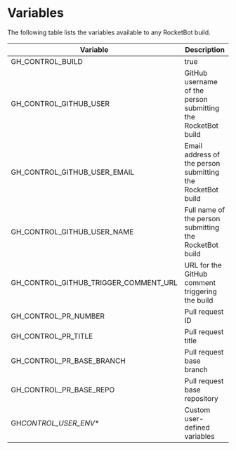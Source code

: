 # Variables

The following table lists the variables available to any RocketBot build.

| Variable                              | Description                                                  |
| ------------------------------------- | ------------------------------------------------------------ |
| GH_CONTROL_BUILD                      | true                                                         |
| GH_CONTROL_GITHUB_USER                | GitHub username of the person submitting the RocketBot build |
| GH_CONTROL_GITHUB_USER_EMAIL          | Email address of the person submitting the RocketBot build   |
| GH_CONTROL_GITHUB_USER_NAME           | Full name of the person submitting the RocketBot build       |
| GH_CONTROL_GITHUB_TRIGGER_COMMENT_URL | URL for the GitHub comment triggering the build              |
| GH_CONTROL_PR_NUMBER                  | Pull request ID                                              |
| GH_CONTROL_PR_TITLE                   | Pull request title                                           |
| GH_CONTROL_PR_BASE_BRANCH             | Pull request base branch                                     |
| GH_CONTROL_PR_BASE_REPO               | Pull request base repository                                 |
| GH*CONTROL_USER_ENV*\*                | Custom user-defined variables                                |
